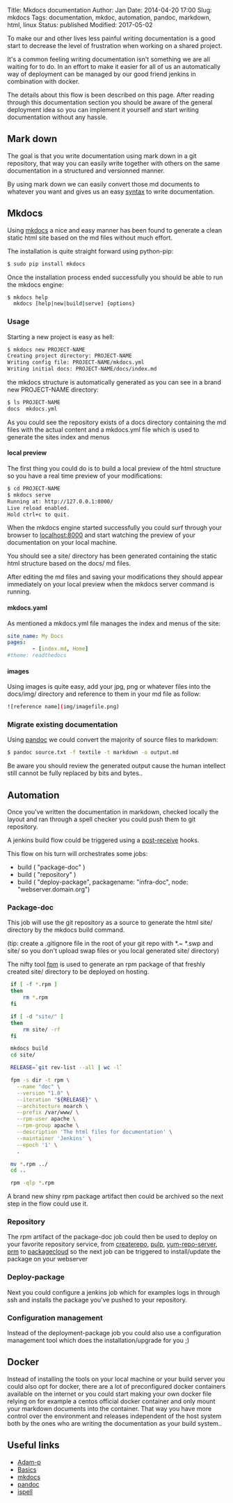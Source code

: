 Title:       Mkdocs documentation
Author:      Jan
Date: 	     2014-04-20 17:00
Slug:	     mkdocs
Tags:	     documentation, mkdoc, automation, pandoc, markdown, html, linux
Status:	     published
Modified:    2017-05-02

To make our and other lives less painful writing documentation is a good start to decrease the level of frustration when working on a shared project.

It's a common feeling writing documentation isn't something we are all waiting for to do. In an effort to make it easier for all of us an automatically way of deployment can be managed by our good friend jenkins in combination with docker.

The details about this flow is been described on this page. After reading through this documentation section you should be aware of the general deployment idea so you can implement it yourself and start writing documentation without any hassle.

## Mark down

The goal is that you write documentation using mark down in a git repository, that way you can easily write together with others on the same documentation in a structured and versionned manner.

By using mark down we can easily convert those md documents to whatever you want and gives us an easy [syntax](https://github.com/adam-p/markdown-here/wiki/Markdown-Cheatsheet) to write documentation.

## Mkdocs

Using [mkdocs](http://mkdocs.org) a nice and easy manner has been found to generate a clean static html site based on the md files without much effort.

The installation is quite straight forward using python-pip:

```bash
$ sudo pip install mkdocs
```

Once the installation process ended successfully you should be able to run the mkdocs engine:

```bash
$ mkdocs help
  mkdocs [help|new|build|serve] {options}
```

### Usage

Starting a new project is easy as hell:

```bash
$ mkdocs new PROJECT-NAME
Creating project directory: PROJECT-NAME
Writing config file: PROJECT-NAME/mkdocs.yml
Writing initial docs: PROJECT-NAME/docs/index.md
```

the mkdocs structure is automatically generated as you can see in a brand new PROJECT-NAME directory:

```bash
$ ls PROJECT-NAME
docs  mkdocs.yml
```

As you could see the repository exists of a docs directory containing the md files with the actual content and a mkdocs.yml file which is used to generate the sites index and menus

#### local preview

The first thing you could do is to build a local preview of the html structure so you have a real time preview of your modifications:

```bash
$ cd PROJECT-NAME
$ mkdocs serve
Running at: http://127.0.0.1:8000/
Live reload enabled.
Hold ctrl+c to quit.
```

When the mkdocs engine started successfully you could surf through your browser to [localhost:8000](http://localhost:8000) and start watching the preview of your documentation on your local machine.

You should see a site/ directory has been generated containing the static html structure based on the docs/ md files.

After editing the md files and saving your modifications they should appear immediately on your local preview when the mkdocs server command is running.

#### mkdocs.yaml

As mentioned a mkdocs.yml file manages the index and menus of the site:

```yaml
site_name: My Docs
pages:
        - [index.md, Home]
#theme: readthedocs
```

#### images

Using images is quite easy, add your jpg, png or whatever files into the docs/img/ directory and reference to them in your md file as follow:

```bash
![reference name](img/imagefile.png)
```

### Migrate existing documentation

Using [pandoc](http://johnmacfarlane.net/pandoc/) we could convert the majority of source files to markdown:

```bash
$ pandoc source.txt -f textile -t markdown -o output.md
```

Be aware you should review the generated output cause the human intellect still cannot be fully replaced by bits and bytes..

## Automation

Once you've written the documentation in markdown, checked locally the layout and ran through a spell checker you could push them to git repository.

A jenkins build flow could be triggered using a [post-receive](http://git-scm.com/book/en/Customizing-Git-Git-Hooks) hooks.

This flow on his turn will orchestrates some jobs:

* build ( "package-doc" )
* build ( "repository" )
* build ( "deploy-package",  packagename: "infra-doc", node: "webserver.domain.org")

### Package-doc

This job will use the git repository as a source to generate the html site/ directory by the mkdocs build command.

(tip: create a .gitignore file in the root of your git repo with *.~ *.swp and site/ so you don't upload swap files or you local generated site/ directory)

The nifty tool [fpm](https://github.com/jordansissel/fpm) is used to generate an rpm package of that freshly created site/ directory to be deployed on hosting.

```bash
 if [ -f *.rpm ]
 then
     rm *.rpm
 fi

 if [ -d "site/" ]
 then
     rm site/ -rf
 fi

 mkdocs build
 cd site/

 RELEASE=`git rev-list --all | wc -l`

 fpm -s dir -t rpm \
   --name "doc" \
   --version "1.0" \
   --iteration "${RELEASE}" \
   --architecture noarch \
   --prefix /var/www/ \
   --rpm-user apache \
   --rpm-group apache \
   --description 'The html files for documentation' \
   --maintainer 'Jenkins' \
   --epoch '1' \
   .

 mv *.rpm ../
 cd ..

 rpm -qlp *.rpm

```

A brand new shiny rpm package artifact then could be archived so the next step in the flow could use it.

### Repository

The rpm artifact of the package-doc job could then be used to deploy on your favorite repository service, from [createrepo](http://createrepo.baseurl.org/), [pulp](http://pulpproject.org), [yum-repo-server](https://github.com/immobilienscout24/yum-repo-server), [prm](https://github.com/dnbert/prm) to [packagecloud](http://packagecloud.io) so the next job can be triggered to install/update the package on your webserver

### Deploy-package

Next you could configure a jenkins job which for examples logs in through ssh and installs the package you've pushed to your repository.

### Configuration management

Instead of the deployment-package job you could also use a configuration management tool which does the installation/upgrade for you ;)

## Docker

Instead of installing the tools on your local machine or your build server you could also opt for docker, there are a lot of preconfigured docker containers available on the internet or you could start making your own docker file relying on for example a centos official docker container and only mount your markdown documents into the container. That way you have more control over the environment and releases independent of the host system both by the ones who are writing the documentation as your build system..

## Useful links
* [Adam-p](https://github.com/adam-p/markdown-here/wiki/Markdown-Cheatsheet)
* [Basics](https://help.github.com/articles/markdown-basics)
* [mkdocs](http://mkdocs.org)
* [pandoc](http://johnmacfarlane.net/pandoc/)
* [ispell](http://www.gnu.org/software/ispell/ispell.html)
